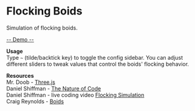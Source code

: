 # Flocking Boids

Simulation of flocking boids.

[-- Demo --](https://bitwitch.github.io/flocking/)  

**Usage**  
Type ``` ~ ``` (tilde/backtick key) to toggle the config sidebar. You can adjust different sliders to tweak values that control the boids' flocking behavior.

**Resources**  
Mr. Doob - [Three.js](https://threejs.org/docs/index.html#manual/en/introduction/Creating-a-scene)  
Daniel Shiffman - [The Nature of Code](https://natureofcode.com/)  
Daniel Shiffman - live coding video [Flocking Simulation](https://www.youtube.com/watch?v=mhjuuHl6qHM&pbjreload=10)  
Craig Reynolds - [Boids](https://www.red3d.com/cwr/boids/)  

